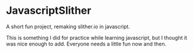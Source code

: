 # JavascriptSlither
A short fun project, remaking slither.io in javascript.

This is something I did for practice while learning javascript, but I thought it was nice enough to add. 
Everyone needs a little fun now and then.
